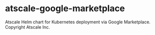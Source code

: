 # atscale-google-marketplace
Atscale Helm chart for Kubernetes deployment via Google Marketplace. Copyright Atscale Inc.
